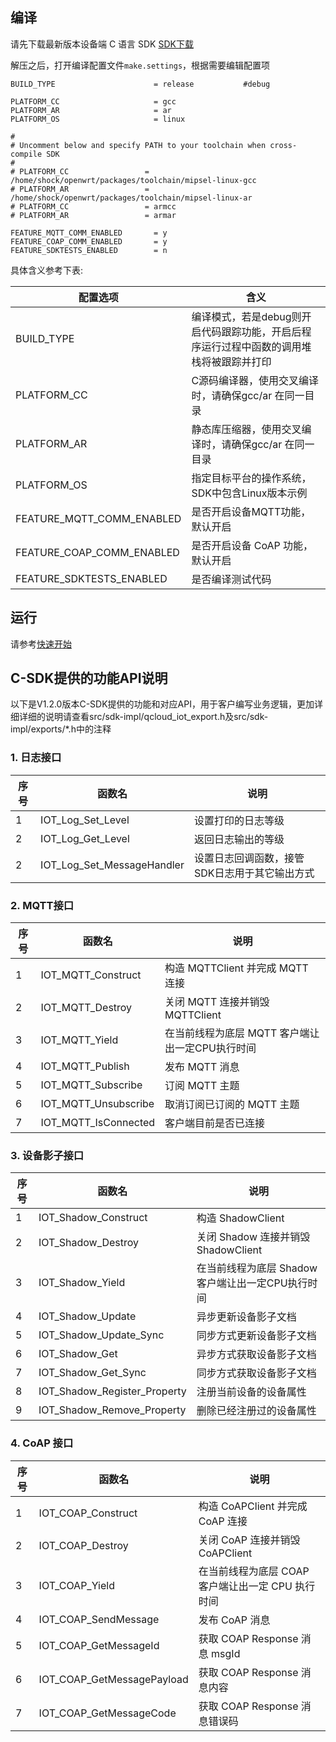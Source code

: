 ## 编译

请先下载最新版本设备端 C 语言 SDK [SDK下载](http://github.com/tencentyun/qcloud-iot-sdk-embedded-c/releases)

解压之后，打开编译配置文件```make.settings```，根据需要编辑配置项

```
BUILD_TYPE                  	= release 			#debug

PLATFORM_CC                 	= gcc
PLATFORM_AR                 	= ar
PLATFORM_OS                 	= linux

#
# Uncomment below and specify PATH to your toolchain when cross-compile SDK
#
# PLATFORM_CC                 = /home/shock/openwrt/packages/toolchain/mipsel-linux-gcc
# PLATFORM_AR                 = /home/shock/openwrt/packages/toolchain/mipsel-linux-ar
# PLATFORM_CC                 = armcc
# PLATFORM_AR                 = armar

FEATURE_MQTT_COMM_ENABLED       = y
FEATURE_COAP_COMM_ENABLED   	= y
FEATURE_SDKTESTS_ENABLED        = n
```
具体含义参考下表:

| 配置选项                      | 含义                                                                                    |
| ----------------------------- | --------------------------------------------------------------------------------------- |
| BUILD_TYPE                    | 编译模式，若是debug则开启代码跟踪功能，开启后程序运行过程中函数的调用堆栈将被跟踪并打印 |
| PLATFORM_CC                   | C源码编译器，使用交叉编译时，请确保gcc/ar 在同一目录                                    |
| PLATFORM_AR                   | 静态库压缩器，使用交叉编译时，请确保gcc/ar 在同一目录                                   |
| PLATFORM_OS                   | 指定目标平台的操作系统，SDK中包含Linux版本示例                                          |
| FEATURE_MQTT_COMM_ENABLED     | 是否开启设备MQTT功能，默认开启                                                          |
| FEATURE_COAP_COMM_ENABLED     | 是否开启设备 CoAP 功能，默认开启                                                        |
| FEATURE_SDKTESTS_ENABLED      | 是否编译测试代码                                                                        |

## 运行
请参考[快速开始](http://tcecqpoc.fsphere.cn/document/product/634/11912)

## C-SDK提供的功能API说明
以下是V1.2.0版本C-SDK提供的功能和对应API，用于客户编写业务逻辑，更加详细详细的说明请查看src/sdk-impl/qcloud_iot_export.h及src/sdk-impl/exports/*.h中的注释

### 1. 日志接口

| 序号 | 函数名                     | 说明                                          |
| ---- | -------------------------- | --------------------------------------------- |
| 1    | IOT_Log_Set_Level          | 设置打印的日志等级                            |
| 2    | IOT_Log_Get_Level          | 返回日志输出的等级                            |
| 2    | IOT_Log_Set_MessageHandler | 设置日志回调函数，接管SDK日志用于其它输出方式 |


### 2. MQTT接口

| 序号 | 函数名               | 说明                                            |
| ---- | -------------------- | ----------------------------------------------- |
| 1    | IOT_MQTT_Construct   | 构造 MQTTClient 并完成 MQTT 连接                |
| 2    | IOT_MQTT_Destroy     | 关闭 MQTT 连接并销毁 MQTTClient                 |
| 3    | IOT_MQTT_Yield       | 在当前线程为底层 MQTT 客户端让出一定CPU执行时间 |
| 4    | IOT_MQTT_Publish     | 发布 MQTT 消息                                  |
| 5    | IOT_MQTT_Subscribe   | 订阅 MQTT 主题                                  |
| 6    | IOT_MQTT_Unsubscribe | 取消订阅已订阅的 MQTT 主题                      |
| 7    | IOT_MQTT_IsConnected | 客户端目前是否已连接                            |


### 3. 设备影子接口

| 序号 | 函数名                       | 说明                                              |
| ---- | ---------------------------- | ------------------------------------------------- |
| 1    | IOT_Shadow_Construct         | 构造 ShadowClient                                 |
| 2    | IOT_Shadow_Destroy           | 关闭 Shadow 连接并销毁 ShadowClient               |
| 3    | IOT_Shadow_Yield             | 在当前线程为底层 Shadow 客户端让出一定CPU执行时间 |
| 4    | IOT_Shadow_Update            | 异步更新设备影子文档                              |
| 5    | IOT_Shadow_Update_Sync       | 同步方式更新设备影子文档                          |
| 6    | IOT_Shadow_Get               | 异步方式获取设备影子文档                          |
| 7    | IOT_Shadow_Get_Sync          | 同步方式获取设备影子文档                          |
| 8    | IOT_Shadow_Register_Property | 注册当前设备的设备属性                            |
| 9    | IOT_Shadow_Remove_Property   | 删除已经注册过的设备属性                          |


### 4. CoAP 接口

| 序号 | 函数名                       | 说明                                              |
| ---- | ---------------------------- | ------------------------------------------------- |
| 1    | IOT_COAP_Construct           | 构造 CoAPClient 并完成 CoAP 连接                   |
| 2    | IOT_COAP_Destroy             | 关闭 CoAP 连接并销毁 CoAPClient                    |
| 3    | IOT_COAP_Yield               | 在当前线程为底层 COAP 客户端让出一定 CPU 执行时间     |
| 4    | IOT_COAP_SendMessage         | 发布 CoAP 消息                                    |
| 5    | IOT_COAP_GetMessageId        | 获取 COAP Response 消息 msgId                     |
| 6    | IOT_COAP_GetMessagePayload   | 获取 COAP Response 消息内容                        |
| 7    | IOT_COAP_GetMessageCode      | 获取 COAP Response 消息错误码                      |
